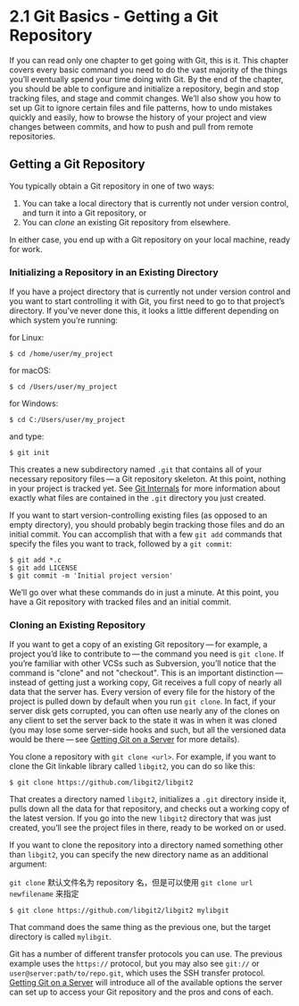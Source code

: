 # 2.1 Git Basics - Getting a Git Repository

If you can read only one chapter to get going with Git, this  is it. This chapter covers every basic command you need to do the vast majority of the things you’ll eventually spend your time doing with Git. By the end of the chapter, you should be able to configure and  initialize a repository, begin and stop tracking files, and stage and  commit changes. We’ll also show you how to set up Git to ignore certain files and file  patterns, how to undo mistakes quickly and easily, how to browse the  history of your project and view changes between commits, and how to  push and pull from remote repositories.

## Getting a Git Repository

You typically obtain a Git repository in one of two ways:

1. You can take a local directory that is currently not under version control, and turn it into a Git repository, or
2. You can *clone* an existing Git repository from elsewhere.

In either case, you end up with a Git repository on your local machine, ready for work.

### Initializing a Repository in an Existing Directory

If you have a project directory that is currently not under version  control and you want to start controlling it with Git, you first need to go to that project’s directory. If you’ve never done this, it looks a little different depending on  which system you’re running:

for Linux:

```console
$ cd /home/user/my_project
```

for macOS:

```console
$ cd /Users/user/my_project
```

for Windows:

```console
$ cd C:/Users/user/my_project
```

and type:

```console
$ git init
```

This creates a new subdirectory named `.git` that contains all of your necessary repository files — a Git repository skeleton. At this point, nothing in your project is tracked yet. See [Git Internals](https://git-scm.com/book/en/v2/ch00/ch10-git-internals) for more information about exactly what files are contained in the `.git` directory you just created.

If you want to start version-controlling existing files (as opposed  to an empty directory), you should probably begin tracking those files  and do an initial commit. You can accomplish that with a few `git add` commands that specify the files you want to track, followed by a `git commit`:

```console
$ git add *.c
$ git add LICENSE
$ git commit -m 'Initial project version'
```

We’ll go over what these commands do in just a minute. At this point, you have a Git repository with tracked files and an initial commit.

### Cloning an Existing Repository

If you want to get a copy of an existing Git repository — for  example, a project you’d like to contribute to — the command you need is `git clone`. If you’re familiar with other VCSs such as Subversion, you’ll notice  that the command is "clone" and not "checkout". This is an important distinction — instead of getting just a working  copy, Git receives a full copy of nearly all data that the server has. Every version of every file for the history of the project is pulled  down by default when you run `git clone`. In fact, if your server disk gets corrupted, you can often use nearly  any of the clones on any client to set the server back to the state it  was in when it was cloned (you may lose some server-side hooks and such, but all the versioned data would be there — see [Getting Git on a Server](https://git-scm.com/book/en/v2/ch00/_getting_git_on_a_server) for more details).

You clone a repository with `git clone <url>`. For example, if you want to clone the Git linkable library called `libgit2`, you can do so like this:

```console
$ git clone https://github.com/libgit2/libgit2
```

That creates a directory named `libgit2`, initializes a `.git` directory inside it, pulls down all the data for that repository, and checks out a working copy of the latest version. If you go into the new `libgit2` directory that was just created, you’ll see the project files in there, ready to be worked on or used.

If you want to clone the repository into a directory named something other than `libgit2`, you can specify the new directory name as an additional argument:

`git clone` 默认文件名为 repository 名，但是可以使用 `git clone url newfilename` 来指定

```console
$ git clone https://github.com/libgit2/libgit2 mylibgit
```

That command does the same thing as the previous one, but the target directory is called `mylibgit`.

Git has a number of different transfer protocols you can use. The previous example uses the `https://` protocol, but you may also see `git://` or `user@server:path/to/repo.git`, which uses the SSH transfer protocol. [Getting Git on a Server](https://git-scm.com/book/en/v2/ch00/_getting_git_on_a_server) will introduce all of the available options the server can set up to access your Git repository and the pros and cons of each.